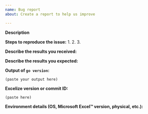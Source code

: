 ```yaml
---
name: Bug report
about: Create a report to help us improve

---
```


<!--
If you are reporting a new issue, make sure that we do not have any duplicates
already open. You can ensure this by searching the issue list for this
repository. If there is a duplicate, please close your issue and add a comment
to the existing issue instead.

Use the commands below to provide key information from your environment:
You do NOT have to include this information if this is a FEATURE REQUEST
-->

**Description**

<!--
Briefly describe the problem you are having in a few paragraphs.
-->

**Steps to reproduce the issue:**
1.
2.
3.

**Describe the results you received:**

**Describe the results you expected:**

**Output of `go version`:**

```text
(paste your output here)
```

**Excelize version or commit ID:**

```text
(paste here)
```

**Environment details (OS, Microsoft Excel™ version, physical, etc.):**